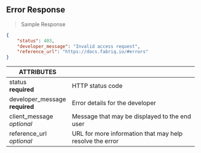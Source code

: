 ## Error Response

> Sample Response

```json
{
    "status": 403,
    "developer_message": "Invalid access request",
    "reference_url": "https://docs.fabriq.io/#errors"
}
```

ATTRIBUTES ||
---------------- | -----------  
status<br>**required**	| HTTP status code
developer_message<br>**required** | Error details for the developer
client_message<br>*optional* | Message that may be displayed to the end user
reference_url<br>*optional* | URL for more information that may help resolve the error
